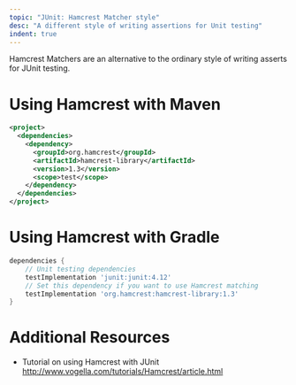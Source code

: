 ```yaml
---
topic: "JUnit: Hamcrest Matcher style"
desc: "A different style of writing assertions for Unit testing"
indent: true
---
```


Hamcrest Matchers are an alternative to the ordinary style of writing asserts for JUnit testing.

# Using Hamcrest with Maven

```xml
<project>
  <dependencies>
    <dependency>
      <groupId>org.hamcrest</groupId>
      <artifactId>hamcrest-library</artifactId>
      <version>1.3</version>
      <scope>test</scope>
    </dependency>
  </dependencies>
</project>
```

# Using Hamcrest with Gradle

```groovy
dependencies {
    // Unit testing dependencies
    testImplementation 'junit:junit:4.12'
    // Set this dependency if you want to use Hamcrest matching
    testImplementation 'org.hamcrest:hamcrest-library:1.3'
}
```

# Additional Resources

* Tutorial on using Hamcrest with JUnit <http://www.vogella.com/tutorials/Hamcrest/article.html>
